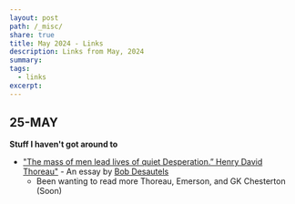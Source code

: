 ```yaml
---
layout: post
path: /_misc/
share: true
title: May 2024 - Links
description: Links from May, 2024
summary: 
tags:
  - links
excerpt: 
---
```


## 25-MAY

**Stuff I haven't got around to**
- ["The mass of men lead lives of quiet Desperation.” Henry David Thoreau"](https://www.bobdesautels.com/blog/2021/5/4/the-mass-of-men-lead-lives-of-quiet-desperationnbspnbsp-henry-david-thoreau) - An essay by [Bob Desautels](https://www.bobdesautels.com/)
	- Been wanting to read more Thoreau, Emerson, and GK Chesterton (Soon)


